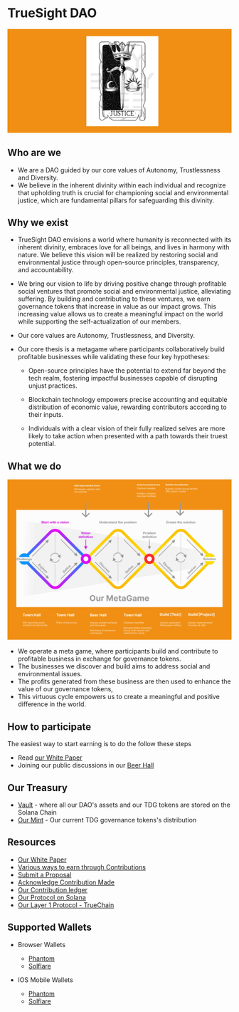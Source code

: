 # TrueSight DAO

![Our Meta Game](https://github.com/TrueSightDAO/.github/blob/main/assets/justice_card.png)

## Who are we
- We are a DAO guided by our core values of Autonomy, Trustlessness and Diversity. 
- We believe in the inherent divinity within each individual and recognize that upholding truth is crucial for championing social and environmental justice, which are fundamental pillars for safeguarding this divinity.


## Why we exist
- TrueSight DAO envisions a world where humanity is reconnected with its inherent divinity, embraces love for all beings, and lives in harmony with nature. We believe this vision will be realized by restoring social and environmental justice through open-source principles, transparency, and accountability.

- We bring our vision to life by driving positive change through profitable social ventures that promote social and environmental justice, alleviating suffering. By building and contributing to these ventures, we earn governance tokens that increase in value as our impact grows. This increasing value allows us to create a meaningful impact on the world while supporting the self-actualization of our members.

- Our core values are Autonomy, Trustlessness, and Diversity.

- Our core thesis is a metagame where participants collaboratively build profitable businesses while validating these four key hypotheses: 
    - Open-source principles have the potential to extend far beyond the tech realm, fostering impactful businesses capable of disrupting unjust practices.

    - Blockchain technology empowers precise accounting and equitable distribution of economic value, rewarding contributors according to their inputs.

    - Individuals with a clear vision of their fully realized selves are more likely to take action when presented with a path towards their truest potential.


## What we do
![Our Meta Game](https://github.com/TrueSightDAO/.github/blob/main/assets/20230804-%20gary_meta_game.png?raw=true)

- We operate a meta game, where participants build and contribute to profitable business in exchange for governance tokens. 
- The businesses we discover and build aims to address social and environmental issues. 
- The profits generated from these business are then used to enhance the value of our governance tokens, 
- This virtuous cycle empowers us to create a meaningful and positive difference in the world.


## How to participate
The easiest way to start earning is to do the follow these steps
- Read [our White Paper](https://truesight.me/whitepaper) 
- Joining our public discussions in our [Beer Hall](https://truesight.me//beerhall)

## Our Treasury
- [Vault](https://truesight.me/vault) - where all our DAO's assets and our TDG tokens are stored on the Solana Chain
- [Our Mint](https://solscan.io/token/3wmsJkKWLdFT4tF4rG8zUZQ8M4hKUDtDuJW8q6i9KbgF#holders) - Our current TDG governance tokens's distribution

## Resources
- [Our White Paper](https://truesight.me/whitepaper)
- [Various ways to earn through Contributions](https://truesight.me/rubric)
- [Submit a Proposal](https://forms.gle/7eUEPFD192x3Wfkr8)
- [Acknowledge Contribution Made](https://truesight.me/submit-contribution)
- [Our Contribution ledger](https://truesight.me/ledger)
- [Our Protocol on Solana](https://github.com/TrueSightDAO/truesight_protocol)
- [Our Layer 1 Protocol - TrueChain](https://github.com/TrueSightDAO/TrueChain)


## Supported Wallets
- Browser Wallets
  - [Phantom](https://phantom.app/)
  - [Solflare](https://solflare.com/)

- IOS Mobile Wallets
  - [Phantom](https://phantom.app/)
  - [Solflare](https://solflare.com/)

<!--
**TrueSightDAO/TrueSightDAO** is a ✨ _special_ ✨ repository because its `README.md` (this file) appears on your GitHub profile.

Here are some ideas to get you started:

- 🔭 I’m currently working on ...
- 🌱 I’m currently learning ...
- 👯 I’m looking to collaborate on ...
- 🤔 I’m looking for help with ...
- 💬 Ask me about ...
- 📫 How to reach me: ...
- 😄 Pronouns: ...
- ⚡ Fun fact: ...
-->
